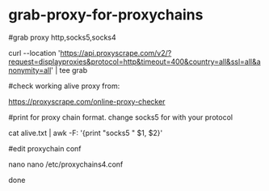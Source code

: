 # grab-proxy-for-proxychains


#grab proxy http,socks5,socks4

curl --location 'https://api.proxyscrape.com/v2/?request=displayproxies&protocol=http&timeout=400&country=all&ssl=all&anonymity=all' | tee grab

#check working alive proxy from: 

https://proxyscrape.com/online-proxy-checker

#print for proxy chain format. change socks5 for with your protocol

cat alive.txt | awk -F: '{print "socks5 " $1, $2}'

#edit proxychain conf

nano nano /etc/proxychains4.conf

done 
